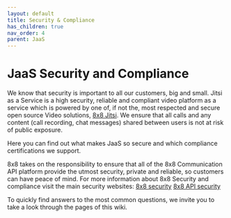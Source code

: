 ```yaml
---
layout: default
title: Security & Compliance
has_children: true
nav_order: 4
parent: JaaS
---
```


# JaaS Security and Compliance

We know that security is important to all our customers, big and small.  Jitsi as a Service is a high security, reliable and compliant video platform as a service which is powered by one of, if not the, most respected and secure open source Video solutions, [8x8 Jitsi](https://jitsi.org/).  We ensure that all calls and any content (call recording, chat messages) shared between users is not at risk of public exposure.

Here you can find out what makes JaaS so secure and which compliance certifications we support.

8x8 takes on the responsibility to ensure that all of the 8x8 Communication API platform provide the utmost security, private and reliable, so customers can have peace of mind.
For more information about 8x8 Security and compliance visit the main security websites:
[8x8 security](https://www.8x8.com/why-8x8/security)
[8x8 API security](https://www.8x8.com/products/apis/security)

To quickly find answers to the most common questions, we invite you to take a look through the pages of this wiki.
